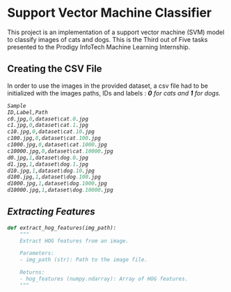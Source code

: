 # Support Vector Machine Classifier
This project is an implementation of a support vector machine (SVM) model to classify images of cats and dogs. This is the Third out of Five tasks presented to the Prodigy InfoTech Machine Learning Internship.

## Creating the CSV File
In order to use the images in the provided dataset, a csv file had to be initialized with the images paths, IDs and labels : <i><b>0</b> for cats and <b>1</b> for dogs<i/>.
```python
Sample
ID,Label,Path
c0.jpg,0,dataset\cat.0.jpg
c1.jpg,0,dataset\cat.1.jpg
c10.jpg,0,dataset\cat.10.jpg
c100.jpg,0,dataset\cat.100.jpg
c1000.jpg,0,dataset\cat.1000.jpg
c10000.jpg,0,dataset\cat.10000.jpg
d0.jpg,1,dataset\dog.0.jpg
d1.jpg,1,dataset\dog.1.jpg
d10.jpg,1,dataset\dog.10.jpg
d100.jpg,1,dataset\dog.100.jpg
d1000.jpg,1,dataset\dog.1000.jpg
d10000.jpg,1,dataset\dog.10000.jpg
```
## Extracting Features
```python
def extract_hog_features(img_path):
    """
    Extract HOG features from an image.

    Parameters:
    - img_path (str): Path to the image file.

    Returns:
    - hog_features (numpy.ndarray): Array of HOG features.
    """
```

